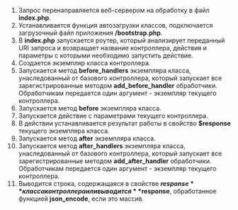 1. Запрос перенаправляется веб-сервером на обработку в файл **index.php**.
2. Устанавливается функция автозагрузки классов, подключается загрузочный файл приложения **/bootstrap.php**.
3. В **index.php** запускается роутер, который анализирует переданный URI запроса и возвращает название контроллера, действия и параметры с которыми необходимо запустить действие.
4. Создается экземпляр класса контроллера.
5. Запускается метод **before_handlers** экземпляра класса, унаследованный от базового контроллера, который запускает все зарегистрированные методом **add_before_handler** обработчики. Обработчикам передается один аргумент - экземпляр текущего контроллера.
6. Запускается метод **before** экземпляра класса.
7. Запускается действие с параметрами текущего контроллера.
8. В действии устанавливается результат работы в свойство **$response** текущего экземпляра класса.
9. Запускается метод **after** экземпляра класса.
10. Запускается метод **after_handlers** экземпляра класса, унаследованный от базового контроллера, который запускает все зарегистрированные методом **add_after_handler** обработчики. Обработчикам передается один аргумент - экземпляр текущего контроллера.
11. Выводится строка, содержащаяся в свойстве **$response** класса контроллера или выводится **$response**, обработанное функцией **json_encode**, если это массив.
